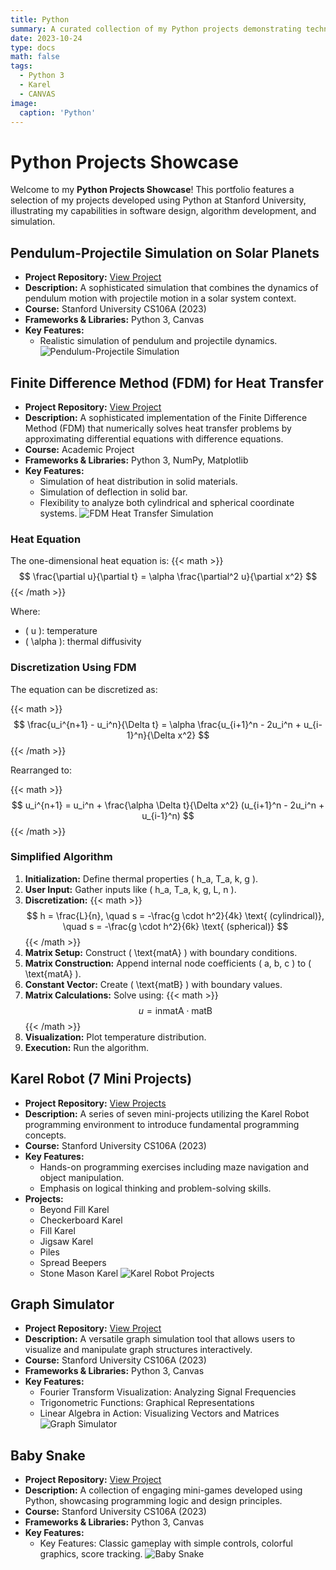 ```yaml
---
title: Python 
summary: A curated collection of my Python projects demonstrating technical skills and practical applications.
date: 2023-10-24
type: docs
math: false
tags:
  - Python 3
  - Karel 
  - CANVAS
image:
  caption: 'Python'
---
```


# Python Projects Showcase

Welcome to my **Python Projects Showcase**! This portfolio features a selection of my projects developed using Python at Stanford University, illustrating my capabilities in software design, algorithm development, and simulation.

## Pendulum-Projectile Simulation on Solar Planets
- **Project Repository:** [View Project](https://github.com/sytanvir/Pendulum-Projectile-Simulation-on-Solar-Planets.git)
- **Description:** A sophisticated simulation that combines the dynamics of pendulum motion with projectile motion in a solar system context.
- **Course:** Stanford University CS106A (2023)
- **Frameworks & Libraries:** Python 3, Canvas
- **Key Features:**
  - Realistic simulation of pendulum and projectile dynamics.
  ![Pendulum-Projectile Simulation](pendu.png)


## Finite Difference Method (FDM) for Heat Transfer
- **Project Repository:** [View Project](https://github.com/sytanvir/FDM-Heat-Transfer.git)
- **Description:** A sophisticated implementation of the Finite Difference Method (FDM) that numerically solves heat transfer problems by approximating differential equations with difference equations.
- **Course:** Academic Project 
- **Frameworks & Libraries:** Python 3, NumPy, Matplotlib
- **Key Features:**
  - Simulation of heat distribution in solid materials.
  - Simulation of deflection in solid bar.
  - Flexibility to analyze both cylindrical and spherical coordinate systems.
  ![FDM Heat Transfer Simulation](Fig.3.PNG)

### Heat Equation
The one-dimensional heat equation is:
{{< math >}}
$$
\frac{\partial u}{\partial t} = \alpha \frac{\partial^2 u}{\partial x^2}
$$
{{< /math >}}

Where:
- \( u \): temperature
- \( \alpha \): thermal diffusivity

### Discretization Using FDM

The equation can be discretized as:

{{< math >}}
$$
\frac{u_i^{n+1} - u_i^n}{\Delta t} = \alpha \frac{u_{i+1}^n - 2u_i^n + u_{i-1}^n}{\Delta x^2}
$$
{{< /math >}}

Rearranged to:

{{< math >}}
$$
u_i^{n+1} = u_i^n + \frac{\alpha \Delta t}{\Delta x^2} (u_{i+1}^n - 2u_i^n + u_{i-1}^n)
$$
{{< /math >}}

### Simplified Algorithm

1. **Initialization:** Define thermal properties \( h_a, T_a, k, g \).
2. **User Input:** Gather inputs like \( h_a, T_a, k, g, L, n \).
3. **Discretization:** 
   {{< math >}} 
   $$ h = \frac{L}{n}, \quad s = -\frac{g \cdot h^2}{4k} \text{ (cylindrical)}, \quad s = -\frac{g \cdot h^2}{6k} \text{ (spherical)} $$ 
   {{< /math >}}
4. **Matrix Setup:** Construct \( \text{matA} \) with boundary conditions.
5. **Matrix Construction:** Append internal node coefficients \( a, b, c \) to \( \text{matA} \).
6. **Constant Vector:** Create \( \text{matB} \) with boundary values.
7. **Matrix Calculations:** Solve using:
   {{< math >}}
   $$ u = \text{inmatA} \cdot \text{matB} $$
   {{< /math >}}
8. **Visualization:** Plot temperature distribution.
9. **Execution:** Run the algorithm.

## Karel Robot (7 Mini Projects)
- **Project Repository:** [View Projects](https://github.com/sytanvir/Karel-Robot.git)
- **Description:** A series of seven mini-projects utilizing the Karel Robot programming environment to introduce fundamental programming concepts.
- **Course:** Stanford University CS106A (2023)
- **Key Features:**
  - Hands-on programming exercises including maze navigation and object manipulation.
  - Emphasis on logical thinking and problem-solving skills.
- **Projects:**
  - Beyond Fill Karel
  - Checkerboard Karel
  - Fill Karel
  - Jigsaw Karel
  - Piles
  - Spread Beepers
  - Stone Mason Karel
  ![Karel Robot Projects](pythonKarel.png)

## Graph Simulator
- **Project Repository:** [View Project](https://github.com/sytanvir/Graph-Simulator.git)
- **Description:** A versatile graph simulation tool that allows users to visualize and manipulate graph structures interactively.
- **Course:** Stanford University CS106A (2023)
- **Frameworks & Libraries:** Python 3, Canvas
- **Key Features:**
  - Fourier Transform Visualization: Analyzing Signal Frequencies
  - Trigonometric Functions: Graphical Representations
  - Linear Algebra in Action: Visualizing Vectors and Matrices
  ![Graph Simulator](graph.jpg)

## Baby Snake
- **Project Repository:** [View Project](your_project_link_here)
- **Description:** A collection of engaging mini-games developed using Python, showcasing programming logic and design principles.
- **Course:** Stanford University CS106A (2023)
- **Frameworks & Libraries:** Python 3, Canvas
- **Key Features:**
  - Key Features: Classic gameplay with simple controls,  colorful graphics, score tracking.
  ![Baby Snake](babysnake.jpg)

